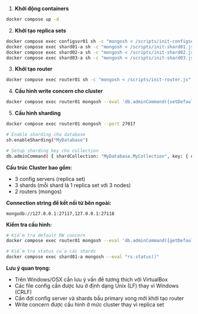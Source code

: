 1. **Khởi động containers**
```bash
docker compose up -d
```

2. **Khởi tạo replica sets**
```bash
docker compose exec configsvr01 sh -c "mongosh < /scripts/init-configserver.js"
docker compose exec shard01-a sh -c "mongosh < /scripts/init-shard01.js"
docker compose exec shard02-a sh -c "mongosh < /scripts/init-shard02.js" 
docker compose exec shard03-a sh -c "mongosh < /scripts/init-shard03.js"
```

3. **Khởi tạo router**
```bash
docker compose exec router01 sh -c "mongosh < /scripts/init-router.js"
```

4. **Cấu hình write concern cho cluster**
```bash
docker compose exec router01 mongosh --eval 'db.adminCommand({setDefaultRWConcern: 1, defaultWriteConcern: {w: "majority", wtimeout: 5000}})'
```

5. **Cấu hình sharding**
```bash
docker compose exec router01 mongosh --port 27017

# Enable sharding cho database
sh.enableSharding("MyDatabase")

# Setup sharding key cho collection
db.adminCommand( { shardCollection: "MyDatabase.MyCollection", key: { oemNumber: "hashed", zipCode: 1, supplierId: 1 }, numInitialChunks: 3 } )
```

**Cấu trúc Cluster bao gồm:**
- 3 config servers (replica set)
- 3 shards (mỗi shard là 1 replica set với 3 nodes)
- 2 routers (mongos)

**Connection string để kết nối từ bên ngoài:**
```
mongodb://127.0.0.1:27117,127.0.0.1:27118
```

**Kiểm tra cấu hình:**
```bash
# Kiểm tra default RW concern
docker compose exec router01 mongosh --eval 'db.adminCommand({getDefaultRWConcern: 1})'

# Kiểm tra status của các shards
docker compose exec shard01-a mongosh --eval "rs.status()"
```

**Lưu ý quan trọng:** 
- Trên Windows/OSX cần lưu ý vấn đề tương thích với VirtualBox
- Các file config cần được lưu ở định dạng Unix (LF) thay vì Windows (CRLF)
- Cần đợi config server và shards bầu primary xong mới khởi tạo router
- Write concern được cấu hình ở mức cluster thay vì replica set

